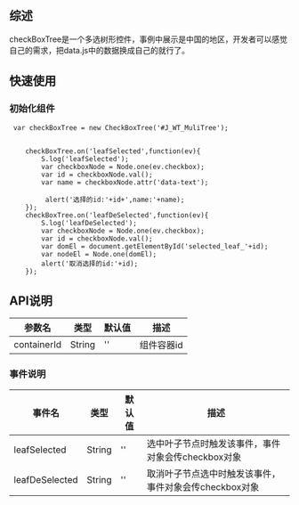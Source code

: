 ## 综述

checkBoxTree是一个多选树形控件，事例中展示是中国的地区，开发者可以感觉自己的需求，把data.js中的数据换成自己的就行了。

## 快速使用

### 初始化组件

     var checkBoxTree = new CheckBoxTree('#J_WT_MuliTree');


        checkBoxTree.on('leafSelected',function(ev){
            S.log('leafSelected');
            var checkboxNode = Node.one(ev.checkbox);
            var id = checkboxNode.val();
            var name = checkboxNode.attr('data-text');

             alert('选择的id:'+id+',name:'+name);   
        });
        checkBoxTree.on('leafDeSelected',function(ev){
            S.log('leafDeSelected');
            var checkboxNode = Node.one(ev.checkbox);
            var id = checkboxNode.val();
            var domEl = document.getElementById('selected_leaf_'+id);
            var nodeEl = Node.one(domEl);
            alert('取消选择的id:'+id);
        });

## API说明
参数名 | 类型 | 默认值 | 描述 
------------ | ------------- | ------------ | ------------ 
containerId | String   | '' | 组件容器id


### 事件说明

事件名 | 类型 | 默认值 | 描述 
------------ | ------------- | ------------ | ------------ 
leafSelected | String   | '' | 选中叶子节点时触发该事件，事件对象会传checkbox对象
leafDeSelected | String  | ''  |  取消叶子节点选中时触发该事件，事件对象会传checkbox对象